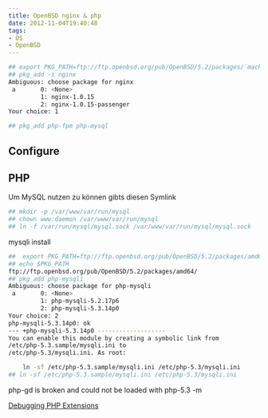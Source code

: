 ```yaml
---
title: OpenBSD nginx & php
date: 2012-11-04T19:40:48
tags:
- OS
- OpenBSD
---
```


``` bash
## export PKG_PATH=ftp://ftp.openbsd.org/pub/OpenBSD/5.2/packages/`machine -a`/
## pkg_add -i nginx
Ambiguous: choose package for nginx
 a       0: <None>
         1: nginx-1.0.15
         2: nginx-1.0.15-passenger
Your choice: 1

## pkg_add php-fpm php-mysql
```

## Configure

## PHP

Um MySQL nutzen zu können gibts diesen Symlink

``` bash
## mkdir -p /var/www/var/run/mysql
## chown www:daemon /var/www/var/run/mysql
## ln -f /var/run/mysql/mysql.sock /var/www/var/run/mysql/mysql.sock
```

mysqli install

``` bash
##  export PKG_PATH=ftp://ftp.openbsd.org/pub/OpenBSD/5.2/packages/amd64/
## echo $PKG_PATH
ftp://ftp.openbsd.org/pub/OpenBSD/5.2/packages/amd64/
## pkg_add php-mysqli
Ambiguous: choose package for php-mysqli
 a       0: <None>
         1: php-mysqli-5.2.17p6
         2: php-mysqli-5.3.14p0
Your choice: 2
php-mysqli-5.3.14p0: ok
--- +php-mysqli-5.3.14p0 -------------------
You can enable this module by creating a symbolic link from
/etc/php-5.3.sample/mysqli.ini to
/etc/php-5.3/mysqli.ini. As root:

    ln -sf /etc/php-5.3.sample/mysqli.ini /etc/php-5.3/mysqli.ini
## ln -sf /etc/php-5.3.sample/mysqli.ini /etc/php-5.3/mysqli.ini
```

php-gd is broken and could not be loaded
with php-5.3 -m

[Debugging PHP Extensions](http://blog.endpoint.com/2011/02/debugging-php-extensions-with-dynamic.html)

